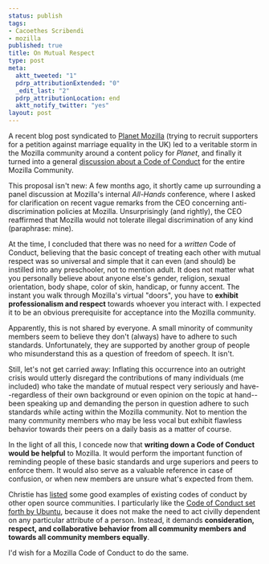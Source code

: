 ```yaml
--- 
status: publish
tags: 
- Cacoethes Scribendi
- mozilla
published: true
title: On Mutual Respect
type: post
meta: 
  aktt_tweeted: "1"
  pdrp_attributionExtended: "0"
  _edit_last: "2"
  pdrp_attributionLocation: end
  aktt_notify_twitter: "yes"
layout: post
---
```

A recent blog post syndicated to <a href="http://planet.mozilla.org">Planet Mozilla</a> (trying to recruit supporters for a petition against marriage equality in the UK) led to a veritable storm in the Mozilla community around a content policy for <em>Planet</em>, and finally it turned into a general <a href="https://groups.google.com/d/topic/mozilla.governance/wbe2Fi_vR4A/discussion">discussion about a Code of Conduct</a> for the entire Mozilla Community.

This proposal isn't new: A few months ago, it shortly came up surrounding a panel discussion at Mozilla's internal <em>All-Hands</em> conference, where I asked for clarification on recent vague remarks from the CEO concerning anti-discrimination policies at Mozilla. Unsurprisingly (and rightly), the CEO reaffirmed that Mozilla would not tolerate illegal discrimination of any kind (paraphrase: mine).

At the time, I concluded that there was no need for a <em>written</em> Code of Conduct, believing that the basic concept of treating each other with mutual respect was so universal and simple that it can even (and should) be instilled into any preschooler, not to mention adult. It does not matter what you personally believe about anyone else's gender, religion, sexual orientation, body shape, color of skin, handicap, or funny accent. The instant you walk through Mozilla's virtual "doors", you have to <strong>exhibit professionalism and respect</strong> towards whoever you interact with. I expected it to be an obvious prerequisite for acceptance into the Mozilla community.

Apparently, this is not shared by everyone. A small minority of community members seem to believe they don't (always) have to adhere to such standards. Unfortunately, they are supported by another group of people who misunderstand this as a question of freedom of speech. It isn't.

Still, let's not get carried away: Inflating this occurrence into an outright crisis would utterly disregard the contributions of many individuals (me included) who take the mandate of mutual respect very seriously and have--regardless of their own background or even opinion on the topic at hand--been speaking up and demanding the person in question adhere to such standards while acting within the Mozilla community. Not to mention the many community members who may be less vocal but exhibit flawless behavior towards their peers on a daily basis as a matter of course.

In the light of all this, I concede now that <strong>writing down a Code of Conduct would be helpful</strong> to Mozilla. It would perform the important function of reminding people of these basic standards and urge superiors and peers to enforce them. It would also serve as a valuable reference in case of confusion, or when new members are unsure what's expected from them.

Christie has <a href="http://subfictional.com/2012/03/09/the-overdue-need-for-community-conduct-standards-at-mozilla/">listed</a> some good examples of existing codes of conduct by other open source communities. I particularly like the <a href="http://www.ubuntu.com/project/about-ubuntu/conduct">Code of Conduct set forth by Ubuntu</a>, because it does not make the need to act civilly dependent on any particular attribute of a person. Instead, it demands <strong>consideration, respect, and collaborative behavior from all community members and towards all community members equally</strong>.

I'd wish for a Mozilla Code of Conduct to do the same.
